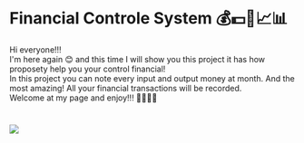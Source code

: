 # Financial Controle System 💰💵🏧📈📊

Hi everyone!!!
<br>
I'm here again 😊 and this time I will show you this project it has how proposety help you your control financial!
<br> 
In this project you can note every input and output money at month. And the most amazing! All your financial transactions will be recorded.
<br>
Welcome at my page and enjoy!!! ✌🏼🤙🏼
<br>
#

![]("https://giphy.com/gifs/money-rich-scrooge-mcduck-26FPLMDDN5fJCir0A")
